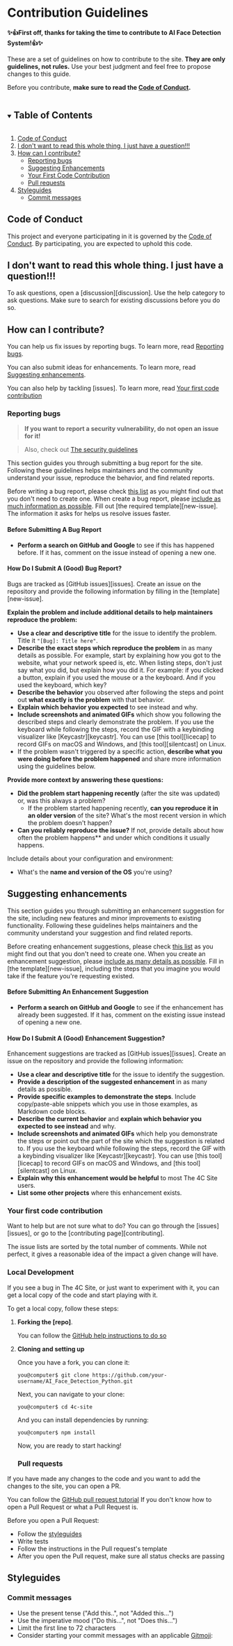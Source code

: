 # Contribution Guidelines

**✨👍First off, thanks for taking the time to contribute to AI Face Detection System!👍✨**

These are a set of guidelines on how to contribute to the site.
**They are only guidelines, not rules.** Use your best judgment and feel free
to propose changes to this guide.

Before you contribute, **make sure to read the [Code of Conduct](./CODE_OF_CONDUCT).**

<details open="open">
  <summary>
    <h2 style="display: inline-block">Table of Contents</h2>
  </summary>
  <ol>
    <li><a href="#code-of-conduct">Code of Conduct</a></li>
    <li>
      <a href="#i-dont-want-to-read-this-whole-thing-i-just-have-a-question">
        I don't want to read this whole thing, I just have a question!!!
      </a>
    </li>
    <li>
      <a href="#how-can-i-contribute">How can I contribute?</a>
      <ul>
        <li><a href="#reporting-bugs">Reporting bugs</a></li>
        <li><a href="#suggesting-enhancements">Suggesting Enhancements</a></li>
        <li><a href="#your-first-code-contribution">Your First Code Contribution</a></li>
        <li><a href="#pull-requests">Pull requests</a></li>
      </ul>
    </li>
    <li>
      <a href="#styleguides">Styleguides</a>
      <ul>
        <li><a href="#commit-messages">Commit messages</a></li>
      </ul>
    </li>
  </ol>
</details>


## Code of Conduct

This project and everyone participating in it is governed by the
[Code of Conduct](CODE_OF_CONDUCT.md). By participating,
you are expected to uphold this code.


## I don't want to read this whole thing. I just have a question!!!

To ask questions, open a [discussion][discussion].
Use the help category to ask questions. Make sure to search for existing
discussions before you do so.

## How can I contribute?

You can help us fix issues by reporting bugs. To learn more, read [Reporting bugs](#reporting-bugs).

You can also submit ideas for enhancements. To learn more, read [Suggesting enhancements](#suggesting-enhancements).

You can also help by tackling [issues]. To learn more, read [Your first code contribution](#your-first-code-contribution)

### Reporting bugs

> **If you want to report a security vulnerability, do not open an issue for it!**

>
> Also, check out [The security guidelines](./SECURITY.md)

This section guides you through submitting a bug report for the site.
Following these guidelines helps maintainers and the community understand your issue,
reproduce the behavior, and find related reports.

Before writing a bug report, please check [this list](#before-submitting-a-bug-report)
as you might find out that you don't need to create one. When create
a bug report, please [include as much information as possible](#how-do-i-submit-a-good-bug-report).
Fill out [the required template][new-issue]. The information it asks
for helps us resolve issues faster.

#### Before Submitting A Bug Report

- **Perform a search on GitHub and Google** to see if this has happened before.
  If it has, comment on the issue instead of opening a new one.

#### How Do I Submit A (Good) Bug Report?

Bugs are tracked as [GitHub issues][issues]. Create an issue on the repository
and provide the following information by filling in the [template][new-issue].

**Explain the problem and include additional details to help maintainers reproduce the problem:**
- **Use a clear and descriptive title** for the issue to identify the problem. Title it `"[Bug]: Title here"`.
- **Describe the exact steps which reproduce the problem** in as many details as possible.
  For example, start by explaining how you got to the website, what your network speed is,
  etc. When listing steps, don't just say what you did, but explain how you did it.
  For example: if you clicked a button, explain if you used the mouse or a the keyboard.
  And if you used the keyboard, which key?
- **Describe the behavior** you observed after following the steps and point out
  **what exactly is the problem** with that behavior.
- **Explain which behavior you expected** to see instead and why.
- **Include screenshots and animated GIFs** which show you following the described steps
  and clearly demonstrate the problem. If you use the keyboard while following
  the steps, record the GIF with a keybinding visualizer like [Keycastr][keycastr].
  You can use [this tool][licecap] to record GIFs on macOS and Windows, and
  [this tool][silentcast] on Linux.
- If the problem wasn't triggered by a specific action,
  **describe what you were doing before the problem happened** and share more
  information using the guidelines below.

**Provide more context by answering these questions:**
- **Did the problem start happening recently** (after the site was updated)
  or, was this always a problem?
  - If the problem started happening recently, **can you reproduce it in an older version**
    of the site? What's the most recent version in which the problem doesn't happen?
- **Can you reliably reproduce the issue?** If not, provide details about how
  often the problem happens** and under which conditions it usually happens.

Include details about your configuration and environment:

- What's the **name and version of the OS** you're using?

## Suggesting enhancements

This section guides you through submitting an enhancement suggestion for the site,
including new features and minor improvements to existing functionality.
Following these guidelines helps maintainers and the community understand your
suggestion and find related reports.

Before creating enhancement suggestions, please check [this list](#before-submitting-an-enhancement-suggestion)
as you might find out that you don't need to create one. When you create
an enhancement suggestion, please [include as many details as possible](#how-do-i-submit-a-good-enhancement-suggestion).
Fill in [the template][new-issue], including the steps that you imagine
you would take if the feature you're requesting existed.

#### Before Submitting An Enhancement Suggestion

- **Perform a search on GitHub and Google** to see if the enhancement has already
  been suggested. If it has, comment on the existing issue instead of
  opening a new one.

#### How Do I Submit A (Good) Enhancement Suggestion?

Enhancement suggestions are tracked as [GitHub issues][issues].
Create an issue on the repository and provide the following information:

- **Use a clear and descriptive title** for the issue to identify the suggestion.
- **Provide a description of the suggested enhancement** in as many details as possible.
- **Provide specific examples to demonstrate the steps**. Include copy/paste-able
  snippets which you use in those examples, as Markdown code blocks.
- **Describe the current behavior** and **explain which behavior you expected to see instead** and why.
- **Include screenshots and animated GIFs** which help you demonstrate the steps
  or point out the part of the site which the suggestion is related to.
  If you use the keyboard while following the steps, record the GIF with a
  keybinding visualizer like [Keycastr][keycastr]. You can use [this tool][licecap]
  to record GIFs on macOS and Windows, and [this tool][silentcast] on Linux.
- **Explain why this enhancement would be helpful** to most The 4C Site users.
- **List some other projects** where this enhancement exists.

### Your first code contribution

Want to help but are not sure what to do? You can go through the [issues][issues],
or go to the [contributing page][contributing].

The issue lists are sorted by the total number of comments. While not perfect, it gives a reasonable idea of the impact a given change will have.

### Local Development

If you see a bug in The 4C Site, or just want to experiment with it, you can
get a local copy of the code and start playing with it.

To get a local copy, follow these steps:

1.  **Forking the [repo]**.

    You can follow the [GitHub help instructions to do so](https://help.github.com/articles/fork-a-repo/)
2.  **Cloning and setting up**

    Once you have a fork, you can clone it:

    ```console
    you@computer$ git clone https://github.com/your-username/AI_Face_Detection_Python.git
    ```

    Next, you can navigate to your clone:
    ```console
    you@computer$ cd 4c-site
    ```

    And you can install dependencies by running:

    ```console
    you@computer$ npm install
    ```

    Now, you are ready to start hacking!
    
    ### Pull requests

If you have made any changes to the code and you want to add the changes to the site, you can open a PR.

You can follow the [GitHub pull request tutorial](https://docs.github.com/en/github/collaborating-with-pull-requests/proposing-changes-to-your-work-with-pull-requests/about-pull-requests)
If you don't know how to open a Pull Request or what a Pull Request is.

Before you open a Pull Request:
- Follow the [styleguides](#styleguides)
- Write tests
- Follow the instructions in the Pull request's template
- After you open the Pull request, make sure all status checks are passing

## Styleguides

### Commit messages

- Use the present tense ("Add this..", not "Added this...")
- Use the imperative mood ("Do this...", not "Does this...")
- Limit the first line to 72 characters
- Consider starting your commit messages with an applicable [Gitmoji](https://gitmoji.dev):
